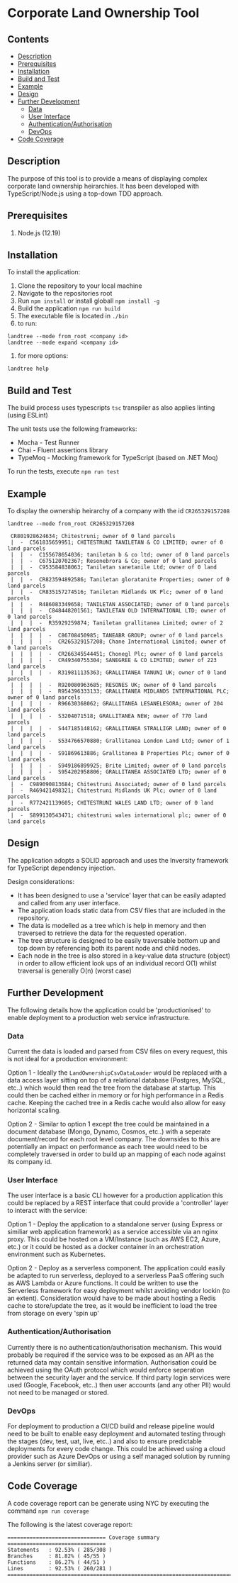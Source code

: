 # Corporate Land Ownership Tool

## Contents
- [Description](#description)
- [Prerequisites](#prerequisites)
- [Installation](#installation)
- [Build and Test](#build-and-test)
- [Example](#example)
- [Design](#design)
- [Further Development](#further-development)
  * [Data](#data)
  * [User Interface](#user-interface)
  * [Authentication/Authorisation](#authentication/authorisation)
  * [DevOps](#devops)
- [Code Coverage](#code-coverage)

## Description
The purpose of this tool is to provide a means of displaying complex corporate land ownership heirarchies. It has been developed with TypeScript/Node.js using a top-down TDD approach.

## Prerequisites
1. Node.js (12.19)

## Installation
To install the application:
1. Clone the repository to your local machine
1. Navigate to the repositories root
1. Run ```npm install``` or install globall ```npm install -g```
1. Build the application ```npm run build```
1. The executable file is located in ```./bin```
1. to run:
```
landtree --mode from_root <company id>
landtree --mode expand <company id>
```
1. for more options:
```
landtree help
```

## Build and Test
The build process uses typescripts ```tsc``` transpiler as also applies linting (using ESLint)

The unit tests use the following frameworks:
- Mocha - Test Runner
- Chai - Fluent assertions library
- TypeMoq - Mocking framework for TypeScript (based on .NET Moq)

To run the tests, execute ```npm run test```

## Example
To display the ownership heirarchy of a company with the id ```CR265329157208```
```
landtree --mode from_root CR265329157208

 CR801928624634; Chitestruni; owner of 0 land parcels
 |  -  C561835659951; CHITESTRUNI TANILETAN & CO LIMITED; owner of 0 land parcels
 |  |  -  C155678654036; taniletan b & co ltd; owner of 0 land parcels
 |  |  -  C675120702367; Resonebrora & Co; owner of 0 land parcels
 |  |  -  C953584838063; Taniletan sanetanile Ltd; owner of 0 land parcels
 |  |  -  CR823594892586; Taniletan gloratanite Properties; owner of 0 land parcels
 |  |  -  CR835157274516; Taniletan Midlands UK Plc; owner of 0 land parcels
 |  |  -  R486083349658; TANILETAN ASSOCIATED; owner of 0 land parcels
 |  |  |  -  C848448201561; TANILETAN OLD INTERNATIONAL LTD; owner of 0 land parcels
 |  |  |  -  R35929259874; Taniletan grallitanea Limited; owner of 2 land parcels
 |  |  |  |  -  C86708450985; TANEABR GROUP; owner of 0 land parcels
 |  |  |  |  -  CR265329157208; Chane International Limited; owner of 0 land parcels
 |  |  |  |  -  CR266345544451; Chonegl Plc; owner of 0 land parcels
 |  |  |  |  -  CR49340755304; SANEGREE & CO LIMITED; owner of 223 land parcels
 |  |  |  |  -  R319811135363; GRALLITANEA TANUNI UK; owner of 0 land parcels
 |  |  |  |  -  R920080963685; RESONES UK; owner of 0 land parcels
 |  |  |  |  -  R954396333133; GRALLITANEA MIDLANDS INTERNATIONAL PLC; owner of 0 land parcels
 |  |  |  |  -  R96630368062; GRALLITANEA LESANELESORA; owner of 204 land parcels
 |  |  |  |  -  S3204071518; GRALLITANEA NEW; owner of 770 land parcels
 |  |  |  |  -  S447185148162; GRALLITANEA STRALLIGR LAND; owner of 0 land parcels
 |  |  |  |  -  S534766570880; Grallitanea London Land Ltd; owner of 1 land parcels
 |  |  |  |  -  S91869613886; Grallitanea B Properties Plc; owner of 0 land parcels
 |  |  |  |  -  S949186899925; Brite Limited; owner of 0 land parcels
 |  |  |  |  -  S954202958806; GRALLITANEA ASSOCIATED LTD; owner of 0 land parcels
 |  -  C989090813684; Chitestruni Associated; owner of 0 land parcels
 |  -  R469421498321; Chitestruni Midlands UK Plc; owner of 0 land parcels
 |  -  R772421139605; CHITESTRUNI WALES LAND LTD; owner of 0 land parcels
 |  -  S899130543471; chitestruni wales international plc; owner of 0 land parcels
```

## Design
The application adopts a SOLID approach and uses the Inversity framework for TypeScript dependency injection.

Design considerations:
- It has been designed to use a 'service' layer that can be easily adapted and called from any user interface.
- The application loads static data from CSV files that are included in the repository.
- The data is modelled as a tree which is help in memory and then traversed to retrieve the data for the requested operation.
- The tree structure is designed to be easily traversable bottom up and top down by referencing both its parent node and child nodes.
- Each node in the tree is also stored in a key-value data structure (object) in order to allow efficient look ups of an individual record O(1) whilst traversal is generally O(n) (worst case)

## Further Development
The following details how the application could be 'productionised' to enable deployment to a production web service infrastructure.

### Data
Current the data is loaded and parsed from CSV files on every request, this is not ideal for a production environment:

Option 1 - Ideally the ```LandOwnershipCsvDataLoader``` would be replaced with a data access layer sitting on top of a relational database (Postgres, MySQL, etc..) which would then read the tree from the database at startup. This could then be cached either in memory or for high performance in a Redis cache. Keeping the cached tree in a Redis cache would also allow for easy horizontal scaling.

Option 2 - Similar to option 1 except the tree could be maintained in a document database (Mongo, Dynamo, Cosmos, etc..) with a seperate document/record for each root level company. The downsides to this are potentially an impact on performance as each tree would need to be completely traversed in order to build up an mapping of each node against its company id.

### User Interface
The user interface is a basic CLI however for a production application this could be replaced by a REST interface that could provide a 'controller' layer to interact with the service:

Option 1 - Deploy the application to a standalone server (using Express or similiar web application framework) as a service accessible via an nginx proxy. This could be hosted on a VM/Instance (such as AWS EC2, Azure, etc.) or it could be hosted as a docker container in an orchestration environment such as Kubernetes.

Option 2 - Deploy as a serverless component. The application could easily be adapted to run serverless, deployed to a serverless PaaS offering such as AWS Lambda or Azure functions. It could be written to use the Serverless framework for easy deployment whilst avoiding vendor lockin (to an extent). Consideration would have to be made about hosting a Redis cache to store/update the tree, as it would be inefficient to load the tree from storage on every 'spin up'

### Authentication/Authorisation
Currently there is no authentication/authorisation mechanism. This would probably be required if the service was to be exposed as an API as the returned data may contain sensitive information. Authorisation could be achieved using the OAuth protocol which would enforce seperation between the security layer and the service. If third party login services were used (Google, Facebook, etc..) then user accounts (and any other PII) would not need to be managed or stored.

### DevOps
For deployment to production a CI/CD build and release pipeline would need to be built to enable easy deployment and automated testing through the stages (dev, test, uat, live, etc..) and also to ensure predictable deployments for every code change. This could be achieved using a cloud provider such as Azure DevOps or using a self managed solution by running a Jenkins server (or similiar).

## Code Coverage
A code coverage report can be generate using NYC by executing the command ```npm run coverage```

The following is the latest coverage report:
```
=============================== Coverage summary ===============================
Statements   : 92.53% ( 285/308 )
Branches     : 81.82% ( 45/55 )
Functions    : 86.27% ( 44/51 )
Lines        : 92.53% ( 260/281 )
================================================================================
```